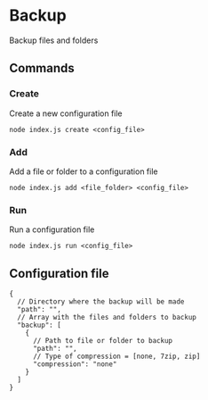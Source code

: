 # Backup
Backup files and folders

## Commands

### Create

Create a new configuration file

```shell
node index.js create <config_file>
```

### Add

Add a file or folder to a configuration file

```shell
node index.js add <file_folder> <config_file>
```

### Run

Run a configuration file

```shell
node index.js run <config_file>
```

## Configuration file

```jsonc
{
  // Directory where the backup will be made
  "path": "",
  // Array with the files and folders to backup
  "backup": [
    {
      // Path to file or folder to backup
      "path": "",
      // Type of compression = [none, 7zip, zip]
      "compression": "none"
    }
  ]
}
```
